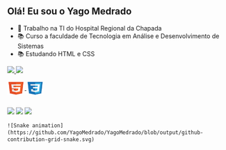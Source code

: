 ## Olá! Eu sou o Yago Medrado
- 🏥 Trabalho na TI do Hospital Regional da Chapada
- 📚 Curso a faculdade de Tecnologia em Análise e Desenvolvimento de Sistemas
- 📚 Estudando HTML e CSS

<div>
  <a href="https://github.com/YagoMdrado">
  <img height="180em" src="https://github-readme-stats.vercel.app/api?username=YagoMedrado&show_icons=true&theme=vision-friendly-dark&include_all_commits=true&count_private=true"/>
  <img height="180em" src="https://github-readme-stats.vercel.app/api/top-langs/?username=YagoMedrado&layout=compact&langs_count=7&theme=vision-friendly-dark"/>
</div>
  
  <div style="display: inline_block"><br>
  <img align="center" alt="YagoMedrado-HTML" height="30" width="40" src="https://raw.githubusercontent.com/devicons/devicon/master/icons/html5/html5-original.svg">
  <img align="center" alt="YagoMedrado-CSS" height="30" width="40" src="https://raw.githubusercontent.com/devicons/devicon/master/icons/css3/css3-original.svg">
</div>
 
  ##
  
  <div>
  <a href="https://www.instagram.com/yagomedradosouza/" target="_blank"><img src="https://img.shields.io/badge/-Instagram-%23E4405F?style=for-the-badge&logo=instagram&logoColor=white" target="_blank"></a>
 	<a href = "yagomedrado10@gmail.com"><img src="https://img.shields.io/badge/-Gmail-%23333?style=for-the-badge&logo=gmail&logoColor=white" target="_blank"></a>
  <a href="https://www.linkedin.com/in/yago-medrado-4a072a210/" target="_blank"><img src="https://img.shields.io/badge/-LinkedIn-%230077B5?style=for-the-badge&logo=linkedin&logoColor=white" target="_blank"></a>
    
    ![Snake animation](https://github.com/YagoMedrado/YagoMedrado/blob/output/github-contribution-grid-snake.svg)
    
  </div>
